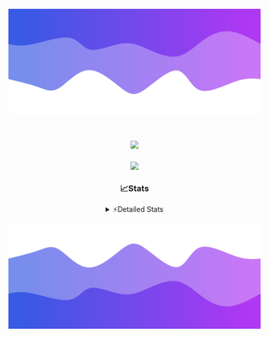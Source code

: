 ![Header](./header.png)
<div align="center">

<h1 align="center">
  <a href="https://git.io/typing-svg">
    <img src="https://readme-typing-svg.herokuapp.com/?lines=Hello,+There!+👋;This+is+chicho.;CEO+on+Hely+Development....;&center=true&size=25">
  </a>
</h1>
  
<p align="center">
  <img src="https://lanyard.cnrad.dev/api/852683595378196480" />
</p>

### 📈Stats
<details>
    <summary> ⚡Detailed Stats</summary>
    <br/>

<!--START_SECTION:waka-->
![Code Time](http://img.shields.io/badge/Code%20Time-383%20hrs%2010%20mins-blue)

![Profile Views](http://img.shields.io/badge/Profile%20Views-40-blue)

**🐱 My GitHub Data** 

> 📦 43.4 kB Used in GitHub's Storage 
 > 
> 🏆 25 Contributions in the Year 2023
 > 
> 🚫 Not Opted to Hire
 > 
> 📜 8 Public Repositories 
 > 
> 🔑 9 Private Repositories 
 > 
**I'm a Night 🦉** 

```text
🌞 Morning                17 commits          ██░░░░░░░░░░░░░░░░░░░░░░░   06.51 % 
🌆 Daytime                30 commits          ███░░░░░░░░░░░░░░░░░░░░░░   11.49 % 
🌃 Evening                126 commits         ████████████░░░░░░░░░░░░░   48.28 % 
🌙 Night                  88 commits          ████████░░░░░░░░░░░░░░░░░   33.72 % 
```
📅 **I'm Most Productive on Tuesday** 

```text
Monday                   19 commits          ██░░░░░░░░░░░░░░░░░░░░░░░   07.28 % 
Tuesday                  61 commits          ██████░░░░░░░░░░░░░░░░░░░   23.37 % 
Wednesday                47 commits          █████░░░░░░░░░░░░░░░░░░░░   18.01 % 
Thursday                 30 commits          ███░░░░░░░░░░░░░░░░░░░░░░   11.49 % 
Friday                   36 commits          ███░░░░░░░░░░░░░░░░░░░░░░   13.79 % 
Saturday                 23 commits          ██░░░░░░░░░░░░░░░░░░░░░░░   08.81 % 
Sunday                   45 commits          ████░░░░░░░░░░░░░░░░░░░░░   17.24 % 
```


📊 **This Week I Spent My Time On** 

```text
🕑︎ Time Zone: America/Argentina/Buenos_Aires

💬 Programming Languages: 
JavaScript               10 hrs 43 mins      █████████████████░░░░░░░░   68.18 % 
HTML                     2 hrs 19 mins       ████░░░░░░░░░░░░░░░░░░░░░   14.77 % 
Python                   2 hrs 3 mins        ███░░░░░░░░░░░░░░░░░░░░░░   13.09 % 
SCSS                     16 mins             ░░░░░░░░░░░░░░░░░░░░░░░░░   01.78 % 
YAML                     12 mins             ░░░░░░░░░░░░░░░░░░░░░░░░░   01.31 % 

🔥 Editors: 
VS Code                  15 hrs 43 mins      █████████████████████████   100.00 % 

🐱‍💻 Projects: 
Unknown Project          5 hrs 48 mins       █████████░░░░░░░░░░░░░░░░   36.94 % 
Coder                    5 hrs 4 mins        ████████░░░░░░░░░░░░░░░░░   32.31 % 
Paypal                   2 hrs 17 mins       ████░░░░░░░░░░░░░░░░░░░░░   14.54 % 
pagina-js                2 hrs 10 mins       ███░░░░░░░░░░░░░░░░░░░░░░   13.82 % 
asd                      22 mins             █░░░░░░░░░░░░░░░░░░░░░░░░   02.39 % 

💻 Operating System: 
Windows                  15 hrs 43 mins      █████████████████████████   100.00 % 
```

**I Mostly Code in JavaScript** 

```text
JavaScript               8 repos             ████████░░░░░░░░░░░░░░░░░   33.33 % 
CSS                      4 repos             ████░░░░░░░░░░░░░░░░░░░░░   16.67 % 
HTML                     3 repos             ███░░░░░░░░░░░░░░░░░░░░░░   12.50 % 
C#                       2 repos             ██░░░░░░░░░░░░░░░░░░░░░░░   08.33 % 
Batchfile                1 repo              █░░░░░░░░░░░░░░░░░░░░░░░░   04.17 % 
```




 Last Updated on 16/09/2023 00:51:57 UTC
<!--END_SECTION:waka-->
</details>

![Footer](./footer.png)
